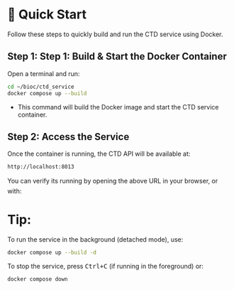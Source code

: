 # 🚀  Quick Start

Follow these steps to quickly build and run the CTD service using Docker.

## Step 1: Step 1: Build & Start the Docker Container

Open a terminal and run:

```bash
cd ~/bioc/ctd_service
docker compose up --build
```

* This command will build the Docker image and start the CTD service container.

## Step 2: Access the Service

Once the container is running, the CTD API will be available at:

```bash
http://localhost:8013
```

You can verify its running by opening the above URL in your browser, or with:

# Tip:

To run the service in the background (detached mode), use:
```bash
docker compose up --build -d
```

To stop the service, press <kbd>Ctrl+C</kbd> (if running in the foreground) or:
```bash
docker compose down
```

